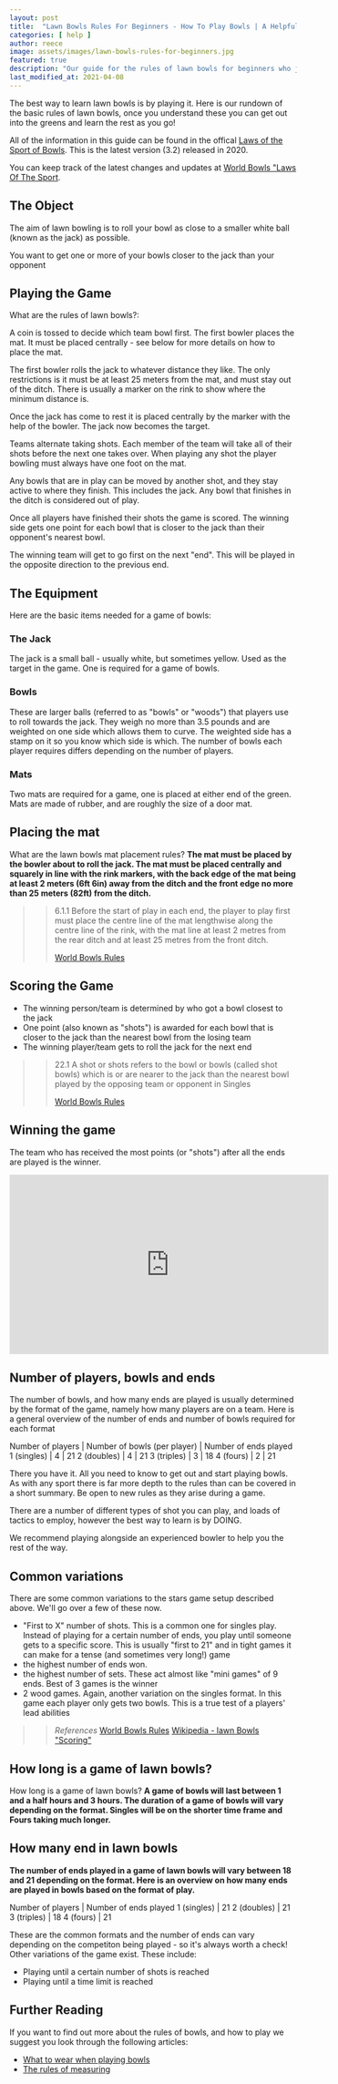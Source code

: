 ```yaml
---
layout: post
title:  "Lawn Bowls Rules For Beginners - How To Play Bowls | A Helpful Illustrated Guide"
categories: [ help ]
author: reece
image: assets/images/lawn-bowls-rules-for-beginners.jpg
featured: true
description: "Our guide for the rules of lawn bowls for beginners who just want the basics of lawn bowling, without any extra complication. Read our guide, get out on the greens and get playing."
last_modified_at: 2021-04-08
---
```


The best way to learn lawn bowls is by playing it. Here is our rundown of the basic rules of lawn bowls, once you understand these you can get out into the greens and learn the rest as you go!

All of the information in this guide can be found in the offical [Laws of the Sport of Bowls](http://www.worldbowls.com/wp-content/uploads/2020/06/Laws_of_the_sport_v3.2.pdf). This is the latest version (3.2) released in 2020.

You can keep track of the latest changes and updates at [World Bowls "Laws Of The Sport](http://www.worldbowls.com/laws-umpiring/laws-of-the-sport/).

## The Object

The aim of lawn bowling is to roll your bowl as close to a smaller white ball (known as the jack) as possible.

You want to get one or more of your bowls closer to the jack than your opponent

## Playing the Game

What are the rules of lawn bowls?:

A coin is tossed to decide which team bowl first. The first bowler places the mat. It must be placed centrally - see below for more details on how to place the mat.

The first bowler rolls the jack to whatever distance they like. The only restrictions is it must be at least 25 meters from the mat, and must stay out of the ditch. There is usually a marker on the rink to show where the minimum distance is.

Once the jack has come to rest it is placed centrally by the marker with the help of the bowler. The jack now becomes the target.

Teams alternate taking shots. Each member of the team will take all of their shots before the next one takes over. When playing any shot the player bowling must always have one foot on the mat.

Any bowls that are in play can be moved by another shot, and they stay active to where they finish. This includes the jack. Any bowl that finishes in the ditch is considered out of play.

Once all players have finished their shots the game is scored. The winning side gets one point for each bowl that is closer to the jack than their opponent's nearest bowl.

The winning team will get to go first on the next "end". This will be played in the opposite direction to the previous end.

## The Equipment

Here are the basic items needed for a game of bowls:

### The Jack

The jack is a small ball - usually white, but sometimes yellow. Used as the target in the game. One is required for a game of bowls.

### Bowls

These are larger balls (referred to as "bowls" or "woods") that players use to roll towards the jack. They weigh no more than 3.5 pounds and are weighted on one side which allows them to curve. The weighted side has a stamp on it so you know which side is which. The number of bowls each player requires differs depending on the number of players. 

### Mats 

Two mats are required for a game, one is placed at either end of the green. Mats are made of rubber, and are roughly the size of a door mat.


## Placing the mat

What are the lawn bowls mat placement rules? **The mat must be placed by the bowler about to roll the jack. The mat must be placed centrally and squarely in line with the rink markers, with the back edge of the mat being at least 2 meters (6ft 6in) away from the ditch and the front edge no more than 25 meters (82ft) from the ditch.**

>> 6.1.1 Before the start of play in each end, the player to play first must place the centre
line of the mat lengthwise along the centre line of the rink, with the mat line at
least 2 metres from the rear ditch and at least 25 metres from the front ditch.
>>
>> [World Bowls Rules](http://www.worldbowls.com/wp-content/uploads/2020/06/Laws_of_the_sport_v3.2.pdf)

## Scoring the Game

* The winning person/team is determined by who got a bowl closest to the jack
* One point (also known as "shots") is awarded for each bowl that is closer to the jack than the nearest bowl from the losing team
* The winning player/team gets to roll the jack for the next end

>> 22.1 A shot or shots refers to the bowl or bowls (called shot bowls) which is or are
nearer to the jack than the nearest bowl played by the opposing team or opponent
in Singles
>>
>> [World Bowls Rules](http://www.worldbowls.com/wp-content/uploads/2020/06/Laws_of_the_sport_v3.2.pdf)

## Winning the game

The team who has received the most points (or "shots") after all the ends are played is the winner. 

<iframe width="560" height="315" src="https://www.youtube.com/embed/4dtqei4K5Rw" frameborder="0" allow="accelerometer; autoplay; clipboard-write; encrypted-media; gyroscope; picture-in-picture" allowfullscreen></iframe>

## Number of players, bowls and ends

The number of bowls, and how many ends are played is usually determined by the format of the game, namely how many players are on a team. Here is a general overview of the number of ends and number of bowls required for each format

Number of players | Number of bowls (per player) | Number of ends played
1 (singles) | 4 | 21
2 (doubles) | 4 | 21
3 (triples) | 3 | 18
4 (fours) | 2 | 21


There you have it. All you need to know to get out and start playing bowls. As with any sport there is far more depth to the rules than can be covered in a short summary. Be open to new rules as they arise during a game.

There are a number of different types of shot you can play, and loads of tactics to employ, however the best way to learn is by DOING. 

We recommend playing alongside an experienced bowler to help you the rest of the way.

## Common variations

There are some common variations to the stars game setup described above. We'll go over a few of these now.

* "First to X" number of shots. This is a common one for singles play. Instead of playing for a certain number of ends, you play until someone gets to a specific score. This is usually "first to 21" and in tight games it can make for a tense (and sometimes very long!) game
* the highest number of ends won.
* the highest number of sets. These act almost like "mini games" of 9 ends. Best of 3 games is the winner
* 2 wood games. Again, another variation on the singles format. In this game each player only gets two bowls. This is a true test of a players' lead abilities

>> _References_
>> [World Bowls Rules](http://www.worldbowls.com/wp-content/uploads/2020/06/Laws_of_the_sport_v3.2.pdf)
>> [Wikipedia - lawn Bowls "Scoring"](https://en.wikipedia.org/wiki/Bowls#Scoring)

## How long is a game of lawn bowls?

How long is a game of lawn bowls? **A game of bowls will last between 1 and a half hours and 3 hours. The duration of a game of bowls will vary depending on the format. Singles will be on the shorter time frame and Fours taking much longer.**

## How many end in lawn bowls

**The number of ends played in a game of lawn bowls will vary between 18 and 21 depending on the format. Here is an overview on how many ends are played in bowls based on the format of play.**

Number of players | Number of ends played
1 (singles) | 21
2 (doubles) | 21
3 (triples) | 18
4 (fours) | 21

These are the common formats and the number of ends can vary depending on the competiton being played - so it's always worth a check! Other variations of the game exist. These include:

- Playing until a certain number of shots is reached
- Playing until a time limit is reached

## Further Reading

If you want to find out more about the rules of bowls, and how to play we suggest you look through the following articles:

* <a href="https://www.jackhighbowls.com/help/lawn-bowls-dress-code">What to wear when playing bowls</a>
* <a href="https://www.jackhighbowls.com/help/lawn-bowls-how-to-measure">The rules of measuring</a>
